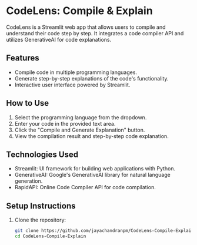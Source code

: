 # CodeLens: Compile & Explain

CodeLens is a Streamlit web app that allows users to compile and understand their code step by step. It integrates a code compiler API and utilizes GenerativeAI for code explanations.

## Features

- Compile code in multiple programming languages.
- Generate step-by-step explanations of the code's functionality.
- Interactive user interface powered by Streamlit.

## How to Use

1. Select the programming language from the dropdown.
2. Enter your code in the provided text area.
3. Click the "Compile and Generate Explanation" button.
4. View the compilation result and step-by-step code explanation.

## Technologies Used

- Streamlit: UI framework for building web applications with Python.
- GenerativeAI: Google's GenerativeAI library for natural language generation.
- RapidAPI: Online Code Compiler API for code compilation.

## Setup Instructions

1. Clone the repository:

   ```bash
   git clone https://github.com/jayachandranpm/CodeLens-Compile-Explain.git
   cd CodeLens-Compile-Explain

